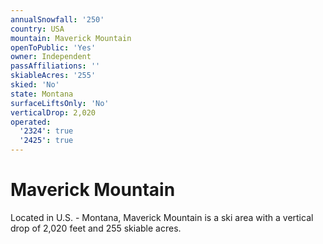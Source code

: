 ```yaml
---
annualSnowfall: '250'
country: USA
mountain: Maverick Mountain
openToPublic: 'Yes'
owner: Independent
passAffiliations: ''
skiableAcres: '255'
skied: 'No'
state: Montana
surfaceLiftsOnly: 'No'
verticalDrop: 2,020
operated:
  '2324': true
  '2425': true
---
```



# Maverick Mountain

Located in U.S. - Montana, Maverick Mountain is a ski area with a vertical drop of 2,020 feet and 255 skiable acres.
